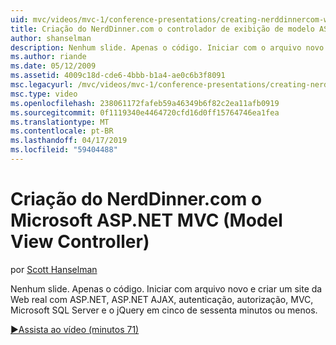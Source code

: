 ```yaml
---
uid: mvc/videos/mvc-1/conference-presentations/creating-nerddinnercom-with-microsoft-aspnet-model-view-controller-mvc
title: Criação do NerdDinner.com o controlador de exibição de modelo ASP.NET da Microsoft (MVC) | Microsoft Docs
author: shanselman
description: Nenhum slide. Apenas o código. Iniciar com o arquivo novo e criar um site da Web real com o ASP.NET, ASP.NET AJAX, autenticação, autorização, MVC, Microsoft SQL Server e...
ms.author: riande
ms.date: 05/12/2009
ms.assetid: 4009c18d-cde6-4bbb-b1a4-ae0c6b3f8091
msc.legacyurl: /mvc/videos/mvc-1/conference-presentations/creating-nerddinnercom-with-microsoft-aspnet-model-view-controller-mvc
msc.type: video
ms.openlocfilehash: 238061172fafeb59a46349b6f82c2ea11afb0919
ms.sourcegitcommit: 0f1119340e4464720cfd16d0ff15764746ea1fea
ms.translationtype: MT
ms.contentlocale: pt-BR
ms.lasthandoff: 04/17/2019
ms.locfileid: "59404488"
---
```

# <a name="creating-nerddinnercom-with-microsoft-aspnet-model-view-controller-mvc"></a>Criação do NerdDinner.com o Microsoft ASP.NET MVC (Model View Controller)

por [Scott Hanselman](https://github.com/shanselman)

Nenhum slide. Apenas o código. Iniciar com arquivo novo e criar um site da Web real com ASP.NET, ASP.NET AJAX, autenticação, autorização, MVC, Microsoft SQL Server e o jQuery em cinco de sessenta minutos ou menos.

[&#9654;Assista ao vídeo (minutos 71)](https://channel9.msdn.com/Blogs/ASP-NET-Site-Videos/creating-nerddinnercom-with-microsoft-aspnet-model-view-controller-mvc)
